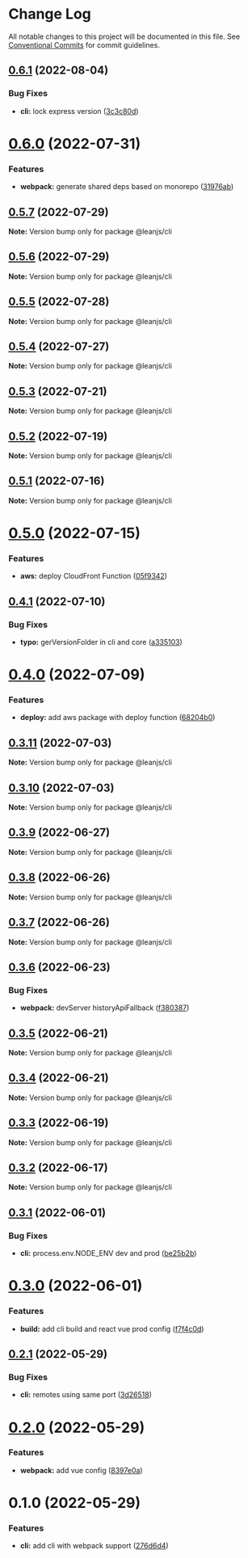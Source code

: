 # Change Log

All notable changes to this project will be documented in this file.
See [Conventional Commits](https://conventionalcommits.org) for commit guidelines.

## [0.6.1](https://github.com/leanjs/leanjs/compare/@leanjs/cli@0.6.0...@leanjs/cli@0.6.1) (2022-08-04)


### Bug Fixes

* **cli:** lock express version ([3c3c80d](https://github.com/leanjs/leanjs/commit/3c3c80d2eb41c380ba3a31ae0629cccd202db289))





# [0.6.0](https://github.com/leanjs/leanjs/compare/@leanjs/cli@0.5.7...@leanjs/cli@0.6.0) (2022-07-31)


### Features

* **webpack:** generate shared deps based on monorepo ([31976ab](https://github.com/leanjs/leanjs/commit/31976abbdb01fafa45471a517ffff8e4e4761aa4))





## [0.5.7](https://github.com/leanjs/leanjs/compare/@leanjs/cli@0.5.6...@leanjs/cli@0.5.7) (2022-07-29)

**Note:** Version bump only for package @leanjs/cli





## [0.5.6](https://github.com/leanjs/leanjs/compare/@leanjs/cli@0.5.5...@leanjs/cli@0.5.6) (2022-07-29)

**Note:** Version bump only for package @leanjs/cli





## [0.5.5](https://github.com/leanjs/leanjs/compare/@leanjs/cli@0.5.4...@leanjs/cli@0.5.5) (2022-07-28)

**Note:** Version bump only for package @leanjs/cli





## [0.5.4](https://github.com/leanjs/leanjs/compare/@leanjs/cli@0.5.3...@leanjs/cli@0.5.4) (2022-07-27)

**Note:** Version bump only for package @leanjs/cli





## [0.5.3](https://github.com/leanjs/leanjs/compare/@leanjs/cli@0.5.2...@leanjs/cli@0.5.3) (2022-07-21)

**Note:** Version bump only for package @leanjs/cli





## [0.5.2](https://github.com/leanjs/leanjs/compare/@leanjs/cli@0.5.1...@leanjs/cli@0.5.2) (2022-07-19)

**Note:** Version bump only for package @leanjs/cli





## [0.5.1](https://github.com/leanjs/leanjs/compare/@leanjs/cli@0.5.0...@leanjs/cli@0.5.1) (2022-07-16)

**Note:** Version bump only for package @leanjs/cli





# [0.5.0](https://github.com/leanjs/leanjs/compare/@leanjs/cli@0.4.1...@leanjs/cli@0.5.0) (2022-07-15)


### Features

* **aws:** deploy CloudFront Function ([05f9342](https://github.com/leanjs/leanjs/commit/05f93427d5ef3ea1466f4094438002aea1b06ce9))





## [0.4.1](https://github.com/leanjs/leanjs/compare/@leanjs/cli@0.4.0...@leanjs/cli@0.4.1) (2022-07-10)


### Bug Fixes

* **typo:** gerVersionFolder in cli and core ([a335103](https://github.com/leanjs/leanjs/commit/a335103e7308404f48e33475b97cd18fd536463e))





# [0.4.0](https://github.com/leanjs/leanjs/compare/@leanjs/cli@0.3.11...@leanjs/cli@0.4.0) (2022-07-09)


### Features

* **deploy:** add aws package with deploy function ([68204b0](https://github.com/leanjs/leanjs/commit/68204b0ffc6c410cfe2cdd39e3fe5c94c838e9a1))





## [0.3.11](https://github.com/leanjs/leanjs/compare/@leanjs/cli@0.3.10...@leanjs/cli@0.3.11) (2022-07-03)

**Note:** Version bump only for package @leanjs/cli





## [0.3.10](https://github.com/leanjs/leanjs/compare/@leanjs/cli@0.3.9...@leanjs/cli@0.3.10) (2022-07-03)

**Note:** Version bump only for package @leanjs/cli





## [0.3.9](https://github.com/leanjs/leanjs/compare/@leanjs/cli@0.3.8...@leanjs/cli@0.3.9) (2022-06-27)

**Note:** Version bump only for package @leanjs/cli





## [0.3.8](https://github.com/leanjs/leanjs/compare/@leanjs/cli@0.3.7...@leanjs/cli@0.3.8) (2022-06-26)

**Note:** Version bump only for package @leanjs/cli





## [0.3.7](https://github.com/leanjs/leanjs/compare/@leanjs/cli@0.3.6...@leanjs/cli@0.3.7) (2022-06-26)

**Note:** Version bump only for package @leanjs/cli





## [0.3.6](https://github.com/leanjs/leanjs/compare/@leanjs/cli@0.3.5...@leanjs/cli@0.3.6) (2022-06-23)


### Bug Fixes

* **webpack:** devServer historyApiFallback ([f380387](https://github.com/leanjs/leanjs/commit/f3803871d48bf45e30ef597871a495cdf660478c))





## [0.3.5](https://github.com/leanjs/leanjs/compare/@leanjs/cli@0.3.4...@leanjs/cli@0.3.5) (2022-06-21)

**Note:** Version bump only for package @leanjs/cli





## [0.3.4](https://github.com/leanjs/leanjs/compare/@leanjs/cli@0.3.3...@leanjs/cli@0.3.4) (2022-06-21)

**Note:** Version bump only for package @leanjs/cli





## [0.3.3](https://github.com/leanjs/leanjs/compare/@leanjs/cli@0.3.2...@leanjs/cli@0.3.3) (2022-06-19)

**Note:** Version bump only for package @leanjs/cli





## [0.3.2](https://github.com/leanjs/leanjs/compare/@leanjs/cli@0.3.1...@leanjs/cli@0.3.2) (2022-06-17)

**Note:** Version bump only for package @leanjs/cli





## [0.3.1](https://github.com/leanjs/leanjs/compare/@leanjs/cli@0.3.0...@leanjs/cli@0.3.1) (2022-06-01)


### Bug Fixes

* **cli:** process.env.NODE_ENV dev and prod ([be25b2b](https://github.com/leanjs/leanjs/commit/be25b2bc7469d12b054b34d0c63cee99e2db4457))





# [0.3.0](https://github.com/leanjs/leanjs/compare/@leanjs/cli@0.2.1...@leanjs/cli@0.3.0) (2022-06-01)


### Features

* **build:** add cli build and react vue prod config ([f7f4c0d](https://github.com/leanjs/leanjs/commit/f7f4c0d34f0f14a8445d5ab8edc0fe9b7499ce0f))





## [0.2.1](https://github.com/leanjs/leanjs/compare/@leanjs/cli@0.2.0...@leanjs/cli@0.2.1) (2022-05-29)


### Bug Fixes

* **cli:** remotes using same port ([3d26518](https://github.com/leanjs/leanjs/commit/3d26518c883dbda424f1d6931fd60c984cca3f6d))





# [0.2.0](https://github.com/leanjs/leanjs/compare/@leanjs/cli@0.1.0...@leanjs/cli@0.2.0) (2022-05-29)


### Features

* **webpack:** add vue config ([8397e0a](https://github.com/leanjs/leanjs/commit/8397e0aeb8b4d4278213f227ac003c71d9e3db39))





# 0.1.0 (2022-05-29)


### Features

* **cli:** add cli with webpack support ([276d6d4](https://github.com/leanjs/leanjs/commit/276d6d4aab1c40c74ecf9eeeffa3046a9ce5026c))
